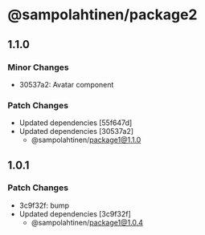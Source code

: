 # @sampolahtinen/package2

## 1.1.0

### Minor Changes

- 30537a2: Avatar component

### Patch Changes

- Updated dependencies [55f647d]
- Updated dependencies [30537a2]
  - @sampolahtinen/package1@1.1.0

## 1.0.1

### Patch Changes

- 3c9f32f: bump
- Updated dependencies [3c9f32f]
  - @sampolahtinen/package1@1.0.4
